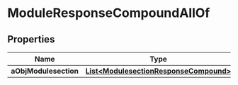 

# ModuleResponseCompoundAllOf


## Properties

| Name | Type | Description | Notes |
|------------ | ------------- | ------------- | -------------|
|**aObjModulesection** | [**List&lt;ModulesectionResponseCompound&gt;**](ModulesectionResponseCompound.md) |  |  [optional] |



